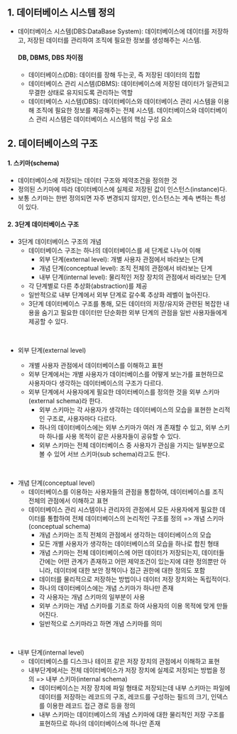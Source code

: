 ## 1. 데이터베이스 시스템 정의

- 데이터베이스 시스템(DBS:DataBase System): 데이터베이스에 데이터를 저장하고, 저장된 데이터를 관리하여 조직에 필요한 정보를 생성해주는 시스템.

  #### DB, DBMS, DBS 차이점

  - 데이터베이스(DB): 데이터를 장해 두는곳, 즉 저장된 데이터의 집합
  - 데이터베이스 관리 시스템(DBMS): 데이터베이스에 저장된 데이터가 일관되고 무결한 상태로 유지되도록 관리하는 역할
  - 데이터베이스 시스템(DBS): 데이터베이스와 데이터베이스 관리 시스템을 이용해 조직에 필요한 정보를 제공해주는 전체 시스템. 데이터베이스와 데이터베이스 관리 시스템은 데이터베이스 시스템의 핵심 구성 요소

## 2. 데이터베이스의 구조

#### 1. 스키마(schema)

- 데이터베이스에 저장되는 데이터 구조와 제약조건을 정의한 것
- 정의된 스키마에 따라 데이터베이스에 실제로 저장된 값이 인스턴스(instance)다.
- 보통 스키마는 한번 정의되면 자주 변경되지 않지만, 인스턴스는 계속 변하는 특성이 있다.

#### 2. 3단계 데이터베이스 구조

- 3단계 데이터베이스 구조의 개념
  - 데이터베이스 구조는 하나의 데이터베이스를 세 단계로 나누어 이해
    - 외부 단계(external level): 개별 사용자 관점에서 바라보는 단계
    - 개념 단계(conceptual level): 조직 전체의 관점에서 바라보는 단계
    - 내부 단계(internal level): 물리적인 저장 장치의 관점에서 바라보는 단계
  - 각 단계별로 다른 추상화(abstraction)를 제공
  - 일반적으로 내부 단계에서 외부 단계로 갈수록 추상화 레벨이 높아진다.
  - 3단계 데이터베이스 구조를 통해, 모든 데이터의 저장/유지와 관련된 복잡한 내용을 숨기고 필요한 데이터만 단순화한 외부 단계의 관점을 일반 사용자들에게 제공할 수 있다.

<br/>

- 외부 단계(external level)

  - 개별 사용자 관점에서 데이터베이스를 이해하고 표현
  - 외부 단계에서는 개별 사용자가 데이터베이스를 어떻게 보는가를 표현하므로 사용자마다 생각하는 데이터베이스의 구조가 다르다.
  - 외부 단계에서 사용자에게 필요한 데이터베이스를 정의한 것을 외부 스키마(external schema)라 한다.
    - 외부 스키마는 각 사용자가 생각하는 데이터베이스의 모습을 표현한 논리적인 구조로, 사용자마다 다르다.
    - 하나의 데이터베이스에는 외부 스키마가 여러 개 존재할 수 있고, 외부 스키마 하나를 사용 목적이 같은 사용자들이 공유할 수 있다.
    - 외부 스키마는 전체 데이터베이스 중 사용자가 관심을 가지는 일부분으로 볼 수 있어 서브 스키마(sub schema)라고도 한다.

<br/>

- 개념 단계(conceptual level)
  - 데이터베이스를 이용하는 사용자들의 관점을 통합하여, 데이터베이스를 조직 전체의 관점에서 이해하고 표현
  - 데이터베이스 관리 시스템이나 관리자의 관점에서 모든 사용자에게 필요한 데이터를 통합하여 전체 데이터베이스의 논리적인 구조를 정의 => 개념 스키마(conceptual schema)
    - 개념 스키마는 조직 전체의 관점에서 생각하는 데이터베이스의 모습
    - 모든 개별 사용자가 생각하는 데이터베이스의 모습을 하나로 합친 형태
    - 개념 스키마는 전체 데이터베이스에 어떤 데이터가 저장되는지, 데이터들 간에는 어떤 관계가 존재하고 어떤 제약조건이 있는지에 대한 정의뿐만 아니라, 데이터에 대한 보안 정책이나 접근 권한에 대한 정의도 포함
    - 데이터를 물리적으로 저장하는 방법이나 데이터 저장 장치와는 독립적이다.
    - 하나의 데이터베이스에는 개념 스키마가 하나만 존재
    - 각 사용자는 개념 스키마의 일부분이 사용
    - 외부 스키마는 개념 스키마를 기초로 하여 사용자의 이용 목적에 맞게 만들어진다.
    - 일반적으로 스키마라고 하면 개념 스키마를 의미

<br/>

- 내부 단계(internal level)
  - 데이터베이스를 디스크나 테이프 같은 저장 장치의 관점에서 이해하고 표현
  - 내부단계에서는 전체 데이터베이스가 저장 장치에 실제로 저장되는 방법을 정의 => 내부 스키마(internal schema)
    - 데이터베이스는 저장 장치에 파일 형태로 저장되는데 내부 스키마는 파일에 데이터를 저장하는 레코드의 구조, 레코드를 구성하는 필드의 크기, 인덱스를 이용한 레코드 접근 경로 등을 정의
    - 내부 스키마는 데이터베이스의 개념 스키마에 대한 물리적인 저장 구조를 표현하므로 하나의 데이터베이스에 하나만 존재
